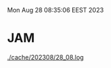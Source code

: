 Mon Aug 28 08:35:06 EEST 2023
# JAM
<a href='./cache/202308/28_08.log'>./cache/202308/28_08.log</a>
